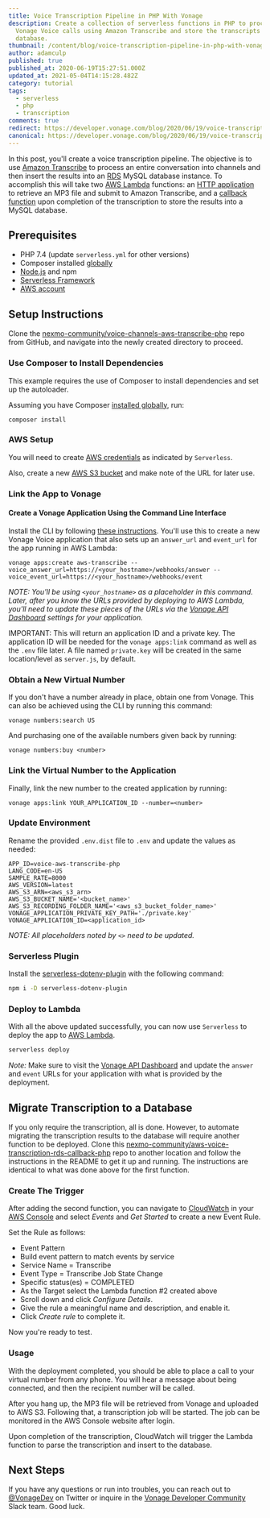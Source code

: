 ```yaml
---
title: Voice Transcription Pipeline in PHP With Vonage
description: Create a collection of serverless functions in PHP to process
  Vonage Voice calls using Amazon Transcribe and store the transcripts in
  database.
thumbnail: /content/blog/voice-transcription-pipeline-in-php-with-vonage-dr/Blog_Voice-Transcription-Pipeline_1200x600.png
author: adamculp
published: true
published_at: 2020-06-19T15:27:51.000Z
updated_at: 2021-05-04T14:15:28.482Z
category: tutorial
tags:
  - serverless
  - php
  - transcription
comments: true
redirect: https://developer.vonage.com/blog/2020/06/19/voice-transcription-pipeline-in-php-with-vonage-dr
canonical: https://developer.vonage.com/blog/2020/06/19/voice-transcription-pipeline-in-php-with-vonage-dr
---
```

In this post, you'll create a voice transcription pipeline. The objective is to use [Amazon Transcribe](https://aws.amazon.com/transcribe/) to process an entire conversation into channels and then insert the results into an [RDS](https://aws.amazon.com/rds/) MySQL database instance. To accomplish this will take two [AWS Lambda](https://aws.amazon.com/lambda/) functions: an [HTTP application](https://github.com/nexmo-community/voice-channels-aws-transcribe-php) to retrieve an MP3 file and submit to Amazon Transcribe, and a [callback function](https://github.com/nexmo-community/aws-voice-transcription-rds-callback-php) upon completion of the transcription to store the results into a MySQL database.

## Prerequisites

* PHP 7.4 (update `serverless.yml` for other versions)
* Composer installed [globally](https://getcomposer.org/doc/00-intro.md#globally)
* [Node.js](https://nodejs.org/en/) and npm
* [Serverless Framework](https://serverless.com/framework/docs/getting-started/)
* [AWS account](https://aws.amazon.com/)

<sign-up number></sign-up>

## Setup Instructions

Clone the [nexmo-community/voice-channels-aws-transcribe-php](https://github.com/nexmo-community/voice-channels-aws-transcribe-php) repo from GitHub, and navigate into the newly created directory to proceed.

### Use Composer to Install Dependencies

This example requires the use of Composer to install dependencies and set up the autoloader.

Assuming you have Composer [installed globally](https://getcomposer.org/doc/00-intro.md#globally), run:

```
composer install
```

### AWS Setup

You will need to create [AWS credentials](https://www.serverless.com/framework/docs/providers/aws/guide/credentials/) as indicated by `Serverless`.

Also, create a new [AWS S3 bucket](https://aws.amazon.com/s3/) and make note of the URL for later use.

### Link the App to Vonage

#### Create a Vonage Application Using the Command Line Interface

Install the CLI by following [these instructions](https://github.com/vonage/vonage-cli#installation). You'll use this to create a new Vonage Voice application that also sets up an `answer_url` and `event_url` for the app running in AWS Lambda:

```
vonage apps:create aws-transcribe --voice_answer_url=https://<your_hostname>/webhooks/answer --voice_event_url=https://<your_hostname>/webhooks/event
```

*NOTE: You'll be using `<your_hostname>` as a placeholder in this command. Later, after you know the URLs provided by deploying to AWS Lambda, you'll need to update these pieces of the URLs via the [Vonage API Dashboard](https://dashboard.nexmo.com/applications/) settings for your application.*

IMPORTANT: This will return an application ID and a private key. The application ID will be needed for the `vonage apps:link` command as well as the `.env` file later. A file named `private.key` will be created in the same location/level as `server.js`, by default.

### Obtain a New Virtual Number

If you don't have a number already in place, obtain one from Vonage. This can also be achieved using the CLI by running this command:

```
vonage numbers:search US
```

And purchasing one of the available numbers given back by running:

```
vonage numbers:buy <number>
```

### Link the Virtual Number to the Application

Finally, link the new number to the created application by running:

```
vonage apps:link YOUR_APPLICATION_ID --number=<number>
```

### Update Environment

Rename the provided `.env.dist` file to `.env` and update the values as needed:

```env
APP_ID=voice-aws-transcribe-php
LANG_CODE=en-US
SAMPLE_RATE=8000
AWS_VERSION=latest
AWS_S3_ARN=<aws_s3_arn>
AWS_S3_BUCKET_NAME='<bucket_name>'
AWS_S3_RECORDING_FOLDER_NAME='<aws_s3_bucket_folder_name>'
VONAGE_APPLICATION_PRIVATE_KEY_PATH='./private.key'
VONAGE_APPLICATION_ID=<application_id>
```

*NOTE: All placeholders noted by `<>` need to be updated.*

### Serverless Plugin

Install the [serverless-dotenv-plugin](https://www.serverless.com/plugins/serverless-dotenv-plugin/) with the following command:

```bash
npm i -D serverless-dotenv-plugin
```

### Deploy to Lambda

With all the above updated successfully, you can now use `Serverless` to deploy the app to [AWS Lambda](https://aws.amazon.com/lambda/).

```bash
serverless deploy
```

*Note:* Make sure to visit the [Vonage API Dashboard](https://dashboard.nexmo.com/applications/) and update the `answer` and `event` URLs for your application with what is provided by the deployment.

## Migrate Transcription to a Database

If you only require the transcription, all is done. However, to automate migrating the transcription results to the database will require another function to be deployed. Clone this [nexmo-community/aws-voice-transcription-rds-callback-php](https://github.com/nexmo-community/aws-voice-transcription-rds-callback-php) repo to another location and follow the instructions in the README to get it up and running. The instructions are identical to what was done above for the first function.

### Create The Trigger

After adding the second function, you can navigate to [CloudWatch](https://aws.amazon.com/cloudwatch/) in your [AWS Console](https://console.aws.amazon.com/) and select *Events* and *Get Started* to create a new Event Rule.

Set the Rule as follows:

* Event Pattern
* Build event pattern to match events by service
* Service Name = Transcribe
* Event Type = Transcribe Job State Change
* Specific status(es) = COMPLETED
* As the Target select the Lambda function #2 created above
* Scroll down and click *Configure Details*.
* Give the rule a meaningful name and description, and enable it.
* Click *Create rule* to complete it.

Now you're ready to test.

### Usage

With the deployment completed, you should be able to place a call to your virtual number from any phone. You will hear a message about being connected, and then the recipient number will be called.

After you hang up, the MP3 file will be retrieved from Vonage and uploaded to AWS S3. Following that, a transcription job will be started. The job can be monitored in the AWS Console website after login.

Upon completion of the transcription, CloudWatch will trigger the Lambda function to parse the transcription and insert to the database.

## Next Steps

If you have any questions or run into troubles, you can reach out to [@VonageDev](https://twitter.com/vonagedev) on Twitter or inquire in the [Vonage Developer Community](http://vonage-community.slack.com) Slack team. Good luck.
